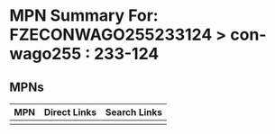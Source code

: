 



# MPN Summary For: FZECONWAGO255233124 > con-wago255 : 233-124

## MPNs
  

|MPN|Direct Links|Search Links|
| :--- | :--- | :--- |
||||
